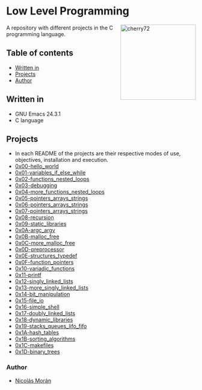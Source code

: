 # Low Level Programming

<a href="https://holbertonschool.com"><img src="https://i.ibb.co/RyBcXY6/cherry72.png" align="right" width="200" height="200" alt="cherry72" border="0"></a>
A repository with different projects in the C programming language.
## Table of contents
* [Written in](#written-in)
* [Projects](#projects)
* [Author](#author)

## Written in
* GNU Emacs 24.3.1
* C language

## Projects
* In each README of the projects are their respective modes of use, objectives, installation and execution.
* [0x00-hello_world](./0x00-hello_world)
* [0x01-variables_if_else_while](./0x01-variables_if_else_while)
* [0x02-functions_nested_loops](./0x02-functions_nested_loops)
* [0x03-debugging](./0x03-debugging)
* [0x04-more_functions_nested_loops](./0x04-more_functions_nested_loops)
* [0x05-pointers_arrays_strings](./0x05-pointers_arrays_strings)
* [0x06-pointers_arrays_strings](./0x06-pointers_arrays_strings)
* [0x07-pointers_arrays_strings](./0x07-pointers_arrays_strings)
* [0x08-recursion](./0x08-recursion)
* [0x09-static_libraries](./0x09-static_libraries)
* [0x0A-argc_argv](./0x0A-argc_argv)
* [0x0B-malloc_free](./0x0B-malloc_free)
* [0x0C-more_malloc_free](./0x0C-more_malloc_free)
* [0x0D-preprocessor](./0x0D-preprocessor)
* [0x0E-structures_typedef](./0x0E-structures_typedef)
* [0x0F-function_pointers](./0x0F-function_pointers)
* [0x10-variadic_functions](./0x10-variadic_functions)
* [0x11-printf](https://github.com/nickmoran06/printf)
* [0x12-singly_linked_lists](./0x12-singly_linked_lists)
* [0x13-more_singly_linked_lists](./0x13-more_singly_linked_lists)
* [0x14-bit_manipulation](./0x14-bit_manipulation)
* [0x15-file_io](./0x15-file_io)
* [0x16-simple_shell](https://github.com/nickmoran06/simple_shell)
* [0x17-doubly_linked_lists](./0x17-doubly_linked_lists)
* [0x18-dynamic_libraries](./0x18-dynamic_libraries)
* [0x19-stacks_queues_lifo_fifo](https://github.com/nickmoran06/monty)
* [0x1A-hash_tables](./0x1A-hash_tables)
* [0x1B-sorting_algorithms](./0x1B-sorting_algorithms)
* [0x1C-makefiles](./0x1C-makefiles)
* [0x1D-binary_trees](./0x1D-binary_trees)
### Author
 - [Nicolás Morán](https://github.com/nickmoran06)
